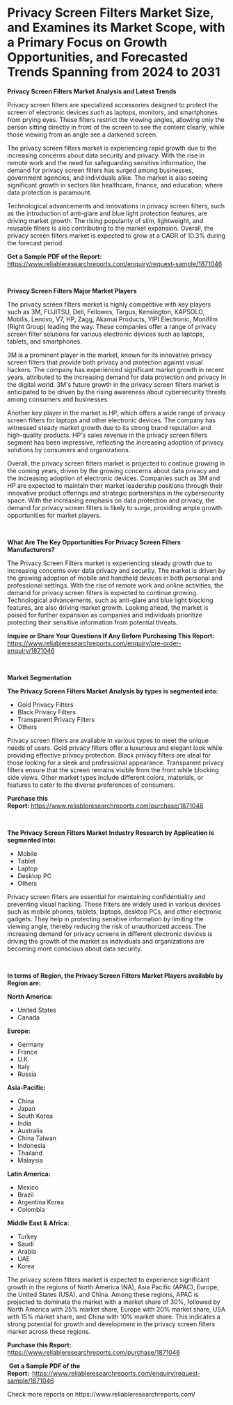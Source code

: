 <p><h1>Privacy Screen Filters Market Size, and Examines its Market Scope, with a Primary Focus on Growth Opportunities, and Forecasted Trends Spanning from 2024 to 2031</h1></p><p><strong>Privacy Screen Filters Market Analysis and Latest Trends</strong></p>
<p><p>Privacy screen filters are specialized accessories designed to protect the screen of electronic devices such as laptops, monitors, and smartphones from prying eyes. These filters restrict the viewing angles, allowing only the person sitting directly in front of the screen to see the content clearly, while those viewing from an angle see a darkened screen.</p><p>The privacy screen filters market is experiencing rapid growth due to the increasing concerns about data security and privacy. With the rise in remote work and the need for safeguarding sensitive information, the demand for privacy screen filters has surged among businesses, government agencies, and individuals alike. The market is also seeing significant growth in sectors like healthcare, finance, and education, where data protection is paramount.</p><p>Technological advancements and innovations in privacy screen filters, such as the introduction of anti-glare and blue light protection features, are driving market growth. The rising popularity of slim, lightweight, and reusable filters is also contributing to the market expansion. Overall, the privacy screen filters market is expected to grow at a CAGR of 10.3% during the forecast period.</p></p>
<p><strong>Get a Sample PDF of the Report:&nbsp;</strong> <a href="https://www.reliableresearchreports.com/enquiry/request-sample/1871046">https://www.reliableresearchreports.com/enquiry/request-sample/1871046</a></p>
<p>&nbsp;</p>
<p><strong>Privacy Screen Filters Major Market Players</strong></p>
<p><p>The privacy screen filters market is highly competitive with key players such as 3M, FUJITSU, Dell, Fellowes, Targus, Kensington, KAPSOLO, Mobilis, Lenovo, V7, HP, Zagg, Akamai Products, YIPI Electronic, Monifilm (Right Group) leading the way. These companies offer a range of privacy screen filter solutions for various electronic devices such as laptops, tablets, and smartphones.</p><p>3M is a prominent player in the market, known for its innovative privacy screen filters that provide both privacy and protection against visual hackers. The company has experienced significant market growth in recent years, attributed to the increasing demand for data protection and privacy in the digital world. 3M's future growth in the privacy screen filters market is anticipated to be driven by the rising awareness about cybersecurity threats among consumers and businesses.</p><p>Another key player in the market is HP, which offers a wide range of privacy screen filters for laptops and other electronic devices. The company has witnessed steady market growth due to its strong brand reputation and high-quality products. HP's sales revenue in the privacy screen filters segment has been impressive, reflecting the increasing adoption of privacy solutions by consumers and organizations.</p><p>Overall, the privacy screen filters market is projected to continue growing in the coming years, driven by the growing concerns about data privacy and the increasing adoption of electronic devices. Companies such as 3M and HP are expected to maintain their market leadership positions through their innovative product offerings and strategic partnerships in the cybersecurity space. With the increasing emphasis on data protection and privacy, the demand for privacy screen filters is likely to surge, providing ample growth opportunities for market players.</p></p>
<p>&nbsp;</p>
<p><strong>What Are The Key Opportunities For Privacy Screen Filters Manufacturers?</strong></p>
<p><p>The Privacy Screen Filters market is experiencing steady growth due to increasing concerns over data privacy and security. The market is driven by the growing adoption of mobile and handheld devices in both personal and professional settings. With the rise of remote work and online activities, the demand for privacy screen filters is expected to continue growing. Technological advancements, such as anti-glare and blue light blocking features, are also driving market growth. Looking ahead, the market is poised for further expansion as companies and individuals prioritize protecting their sensitive information from potential threats.</p></p>
<p><strong>Inquire or Share Your Questions If Any Before Purchasing This Report:</strong> <a href="https://www.reliableresearchreports.com/enquiry/pre-order-enquiry/1871046">https://www.reliableresearchreports.com/enquiry/pre-order-enquiry/1871046</a></p>
<p>&nbsp;</p>
<p><strong>Market Segmentation</strong></p>
<p><strong>The Privacy Screen Filters Market Analysis by types is segmented into:</strong></p>
<p><ul><li>Gold Privacy Filters</li><li>Black Privacy Filters</li><li>Transparent Privacy Filters</li><li>Others</li></ul></p>
<p><p>Privacy screen filters are available in various types to meet the unique needs of users. Gold privacy filters offer a luxurious and elegant look while providing effective privacy protection. Black privacy filters are ideal for those looking for a sleek and professional appearance. Transparent privacy filters ensure that the screen remains visible from the front while blocking side views. Other market types include different colors, materials, or features to cater to the diverse preferences of consumers.</p></p>
<p><strong>Purchase this Report:&nbsp;</strong><a href="https://www.reliableresearchreports.com/purchase/1871046">https://www.reliableresearchreports.com/purchase/1871046</a></p>
<p>&nbsp;</p>
<p><strong>The Privacy Screen Filters Market Industry Research by Application is segmented into:</strong></p>
<p><ul><li>Mobile</li><li>Tablet</li><li>Laptop</li><li>Desktop PC</li><li>Others</li></ul></p>
<p><p>Privacy screen filters are essential for maintaining confidentiality and preventing visual hacking. These filters are widely used in various devices such as mobile phones, tablets, laptops, desktop PCs, and other electronic gadgets. They help in protecting sensitive information by limiting the viewing angle, thereby reducing the risk of unauthorized access. The increasing demand for privacy screens in different electronic devices is driving the growth of the market as individuals and organizations are becoming more conscious about data security.</p></p>
<p>&nbsp;</p>
<p><strong>In terms of Region, the Privacy Screen Filters Market Players available by Region are:</strong></p>
<p>
    <p> <strong> North America: </strong>
        <ul>
            <li>United States</li>
            <li>Canada</li>
        </ul>
        </p> 
    <p> <strong> Europe: </strong>
        <ul>
            <li>Germany</li>
            <li>France</li>
            <li>U.K.</li>
            <li>Italy</li>
            <li>Russia</li>
        </ul>
        </p> 
    <p> <strong> Asia-Pacific: </strong>
        <ul>
            <li>China</li>
            <li>Japan</li>
            <li>South Korea</li>
            <li>India</li>
            <li>Australia</li>
            <li>China Taiwan</li>
            <li>Indonesia</li>
            <li>Thailand</li>
            <li>Malaysia</li>
        </ul>
        </p> 
    <p> <strong> Latin America: </strong>
        <ul>
            <li>Mexico</li>
            <li>Brazil</li>
            <li>Argentina Korea</li>
            <li>Colombia</li>
        </ul>
        </p> 
    <p> <strong> Middle East & Africa: </strong>
        <ul>
            <li>Turkey</li>
            <li>Saudi</li>
            <li>Arabia</li>
            <li>UAE</li>
            <li>Korea</li>
        </ul>
    </p>
    </p>
<p><p>The privacy screen filters market is expected to experience significant growth in the regions of North America (NA), Asia Pacific (APAC), Europe, the United States (USA), and China. Among these regions, APAC is projected to dominate the market with a market share of 30%, followed by North America with 25% market share, Europe with 20% market share, USA with 15% market share, and China with 10% market share. This indicates a strong potential for growth and development in the privacy screen filters market across these regions.</p></p>
<p><strong>Purchase this Report: </strong><a href="https://www.reliableresearchreports.com/purchase/1871046">https://www.reliableresearchreports.com/purchase/1871046</a></p>
<p>&nbsp;<strong>Get a Sample PDF of the Report:&nbsp;&nbsp;</strong><a href="https://www.reliableresearchreports.com/enquiry/request-sample/1871046">https://www.reliableresearchreports.com/enquiry/request-sample/1871046</a></p>
<p><strong></strong></p>
<p>Check more reports on https://www.reliableresearchreports.com/</p>
